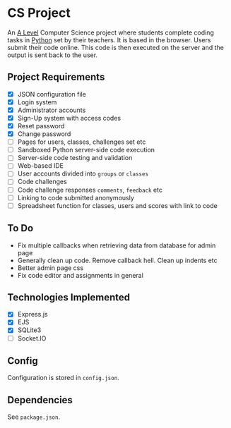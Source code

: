 # CS Project
An [A Level][alevel] Computer Science project where students complete coding tasks in [Python][python] set by their teachers. It is based in the browser. Users submit their code online. This code is then executed on the server and the output is sent back to the user.

## Project Requirements
- [x] JSON configuration file
- [x] Login system
- [x] Administrator accounts
- [x] Sign-Up system with access codes
- [x] Reset password
- [x] Change password
- [ ] Pages for users, classes, challenges set etc
- [ ] Sandboxed Python server-side code execution
- [ ] Server-side code testing and validation
- [ ] Web-based IDE
- [ ] User accounts divided into `groups` or `classes`
- [ ] Code challenges
- [ ] Code challenge responses `comments`, `feedback` etc
- [ ] Linking to code submitted anonymously
- [ ] Spreadsheet function for classes, users and scores with link to code

## To Do
- Fix multiple callbacks when retrieving data from database for admin page
- Generally clean up code. Remove callback hell. Clean up indents etc
- Better admin page css
- Fix code editor and assignments in general

## Technologies Implemented
- [x] Express.js
- [x] EJS
- [x] SQLite3
- [ ] Socket.IO

## Config
Configuration is stored in `config.json`.

## Dependencies
See `package.json`.

[alevel]: https://en.wikipedia.org/wiki/GCE_Advanced_Level
[python]: https://www.python.org/
